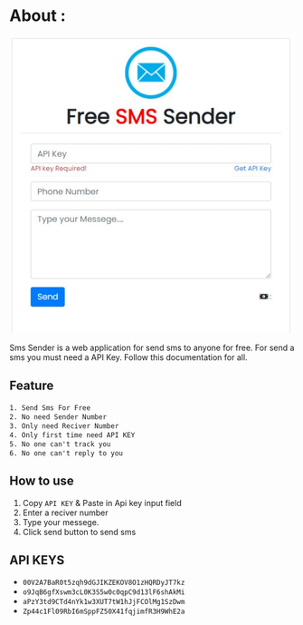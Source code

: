 # About :  
<center>
<img src="image/img1.jpg"/>
</center>

Sms Sender is a web application for send sms to anyone for free. For send a sms you must need a API Key. Follow this documentation for all.

## Feature
    1. Send Sms For Free
    2. No need Sender Number
    3. Only need Reciver Number
    4. Only first time need API KEY
    5. No one can't track you
    6. No one can't reply to you

## How to use
1. Copy ```API KEY``` & Paste in Api key input field
2. Enter a reciver number
3. Type your messege. 
4. Click send button to send sms

## API KEYS  
* ```00V2A7BaR0t5zqh9dGJIKZEKOV8O1zHQRDyJT7kz```
* ```o9JqB6gfXswm3cL0K3S5w0c0qpC9d13lF6shAkMi```
* ```aPzY3td9CTd4nYk1w3XUT7tW1hJjFCOlMg1SzDwm```
* ```Zp44c1Fl09RbI6mSppFZ50X41fqjimfR3H9WhE2a```  

